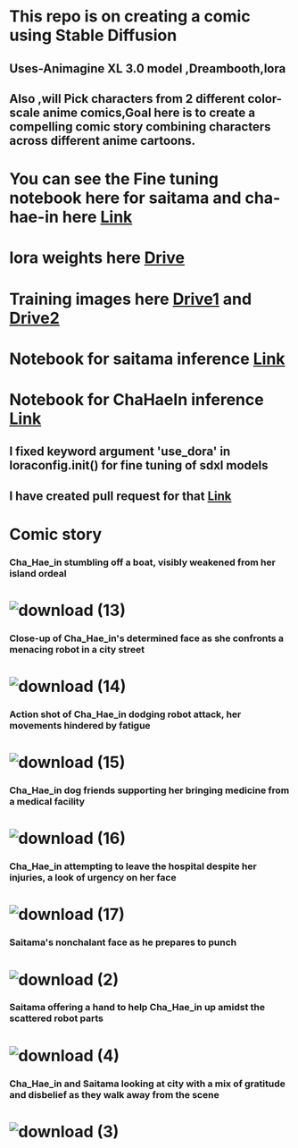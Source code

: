 # This repo is on creating a comic using Stable Diffusion

## Uses-Animagine XL 3.0 model ,Dreambooth,lora

## Also ,will Pick characters from 2 different color-scale anime comics,Goal here is to create a compelling comic story combining characters across different anime cartoons.


# You can see the Fine tuning notebook here for saitama and cha-hae-in here [Link](FineAnimeTuning.ipynb)

# lora weights here [Drive](https://drive.google.com/file/d/1-EUJs--DbhC8nJgNg_6NDogNButvOp2Q/view?usp=sharing)
# Training images here [Drive1](https://drive.google.com/drive/folders/12XsfxkycZnh4oETnqzQ3CX4ew3Fg-aDq?usp=sharing) and [Drive2](https://drive.google.com/drive/folders/1IWlVqYJ63ZHSF7ZrR7z0vSSzUTyHEeoQ?usp=sharing)

# Notebook for saitama inference [Link](Animagine_inferenceSaitama.ipynb)
# Notebook for ChaHaeIn inference [Link](Animagine_inferenceChaHaeIn.ipynb)


## I fixed keyword argument 'use_dora' in loraconfig.init() for fine tuning of sdxl models
## I have created pull request for that [Link](https://github.com/huggingface/diffusers/pull/9168)

# Comic story 

### Cha_Hae_in stumbling off a boat, visibly weakened from her island ordeal
# ![download (13)](https://github.com/user-attachments/assets/07b363e2-5da0-4f3c-9f8a-0123d8ac3f4d)
### Close-up of Cha_Hae_in's determined face as she confronts a menacing robot in a city street
# ![download (14)](https://github.com/user-attachments/assets/ef361f01-fd26-4690-9bf5-b82da3dc1ba1)
### Action shot of Cha_Hae_in dodging robot attack, her movements hindered by fatigue
# ![download (15)](https://github.com/user-attachments/assets/12a7e228-7b48-4ad1-a4ca-59190b71bd15)
### Cha_Hae_in dog friends supporting her bringing medicine from a medical facility
# ![download (16)](https://github.com/user-attachments/assets/6c060f1d-d2d9-49f1-a4d3-f5eed6ea012c)
### Cha_Hae_in attempting to leave the hospital despite her injuries, a look of urgency on her face
# ![download (17)](https://github.com/user-attachments/assets/653b01e8-c71c-407b-a222-66c755dda1d6)
### Saitama's nonchalant face as he prepares to punch
# ![download (2)](https://github.com/user-attachments/assets/67bd0f73-a82a-47d9-b482-f7fac655cadc)
### Saitama offering a hand to help Cha_Hae_in up amidst the scattered robot parts
# ![download (4)](https://github.com/user-attachments/assets/f4b36cec-6def-400e-8182-46611b9d021c)
### Cha_Hae_in and Saitama looking at city with a mix of gratitude and disbelief as they walk away from the scene
# ![download (3)](https://github.com/user-attachments/assets/01c88aef-72df-4bb0-aec1-61f765a2f92a)


